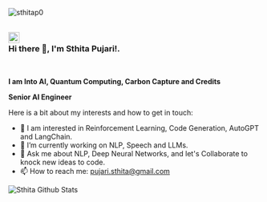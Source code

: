 <p align="left"> <img src="https://komarev.com/ghpvc/?username=sthitap0" alt="sthitap0" /> </p>

<br/>

<a href="https://www.linkedin.com/in/sthita-pujari/">
  <img align="left" alt="Linkedin" width="22px" src="https://cdn.jsdelivr.net/npm/simple-icons@v3/icons/linkedin.svg" />
</a>

### Hi there 👋, I'm Sthita Pujari!.

<br />


**I am Into AI, Quantum Computing, Carbon Capture and Credits**

**Senior AI Engineer**

Here is a bit about my interests and how to get in touch:

- 💬 I am interested in Reinforcement Learning, Code Generation, AutoGPT and LangChain.
- 🌱 I’m currently working on NLP, Speech and LLMs.
- 💬 Ask me about NLP, Deep Neural Networks, and let's Collaborate to knock new ideas to code.
- 📫 How to reach me: pujari.sthita@gmail.com

![Sthita Github Stats](https://github-readme-stats.vercel.app/api?username=sthitap0&show_icons=true&title_color=fff&icon_color=79ff97&text_color=9f9f9f&bg_color=151515)

<br />
